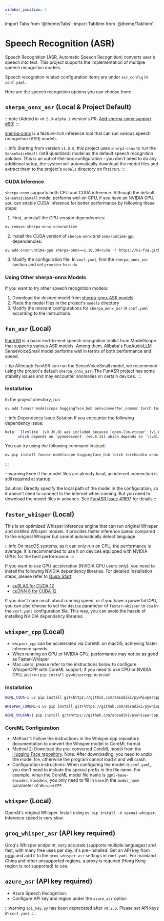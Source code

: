 ```yaml
---
sidebar_position: 3
---
```

import Tabs from '@theme/Tabs';
import TabItem from '@theme/TabItem';

# Speech Recognition (ASR)

Speech Recognition (ASR, Automatic Speech Recognition) converts user's speech into text. This project supports the implementation of multiple speech recognition models.

Speech recognition related configuration items are under `asr_config` in `conf.yaml`.

Here are the speech recognition options you can choose from:

## `sherpa_onnx_asr` (Local & Project Default)

:::note
(Added in `v0.5.0-alpha.1` version's PR: [Add sherpa-onnx support #50](https://github.com/t41372/Open-LLM-VTuber/pull/50))
:::

[sherpa-onnx](https://github.com/k2-fsa/sherpa-onnx) is a feature-rich inference tool that can run various speech recognition (ASR) models.

:::info
Starting from version `v1.0.0`, this project uses `sherpa-onnx` to run the `SenseVoiceSmall` (int8 quantized) model as the default speech recognition solution. This is an out-of-the-box configuration - you don't need to do any additional setup, the system will automatically download the model files and extract them to the project's `models` directory on first run.
:::

### CUDA Inference
`sherpa-onnx` supports both CPU and CUDA inference. Although the default `SenseVoiceSmall` model performs well on CPU, if you have an NVIDIA GPU, you can enable CUDA inference for better performance by following these steps:

1. First, uninstall the CPU version dependencies:
```sh
uv remove sherpa-onnx onnxruntime
```

2. Install the CUDA version of `sherpa-onnx` and `onnxruntime-gpu` dependencies:
```sh
uv add onnxruntime-gpu sherpa-onnx==1.10.39+cuda -f https://k2-fsa.github.io/sherpa/onnx/cuda.html 
```

3. Modify the configuration file:
In `conf.yaml`, find the `sherpa_onnx_asr` section and set `provider` to `cuda`

### Using Other sherpa-onnx Models

If you want to try other speech recognition models:
1. Download the desired model from [sherpa-onnx ASR models](https://github.com/k2-fsa/sherpa-onnx/releases/tag/asr-models)
2. Place the model files in the project's `models` directory
3. Modify the relevant configurations for `sherpa_onnx_asr` in `conf.yaml` according to the instructions

## `fun_asr` (Local)

[FunASR](https://github.com/modelscope/FunASR?tab=readme-ov-file) is a basic end-to-end speech recognition toolkit from ModelScope that supports various ASR models. Among them, Alibaba's [FunAudioLLM](https://github.com/FunAudioLLM/SenseVoice) SenseVoiceSmall model performs well in terms of both performance and speed.

:::tip
Although FunASR can run the SenseVoiceSmall model, we recommend using the project's default `sherpa_onnx_asr`. The FunASR project has some stability issues and may encounter anomalies on certain devices.
:::

### Installation

In the project directory, run
```sh
uv add funasr modelscope huggingface_hub onnxconverter_common torch torchaudio onnx
```

:::info Dependency Issue Solution
If you encounter the following dependency issue:

```sh
help: `llvmlite` (v0.36.0) was included because `open-llm-vtuber` (v1.0.0a1) depends on `funasr` (v1.2.2) which depends on `umap-learn` (v0.5.7)
      which depends on `pynndescent` (v0.5.13) which depends on `llvmlite`
```
You can try using the following command instead:

```sh
uv pip install funasr modelscope huggingface_hub torch torchaudio onnx onnxconverter_common
```
:::

:::warning
Even if the model files are already local, an internet connection is still required at startup.

Solution: Directly specify the local path of the model in the configuration, so it doesn't need to connect to the internet when running. But you need to download the model files in advance. See [FunASR Issue #1897](https://github.com/modelscope/FunASR/issues/1897) for details
:::

## `faster_whisper` (Local)

This is an optimized Whisper inference engine that can run original Whisper and distilled Whisper models. It provides faster inference speed compared to the original Whisper but cannot automatically detect language.

:::info
On macOS systems, as it can only run on CPU, the performance is average. It is recommended to use it on devices equipped with NVIDIA GPUs for the best performance.
:::

If you want to use GPU acceleration (NVIDIA GPU users only), you need to install the following NVIDIA dependency libraries. For detailed installation steps, please refer to [Quick Start](/docs/quick-start.md):
- [cuBLAS for CUDA 12](https://developer.nvidia.com/cublas)
- [cuDNN 8 for CUDA 12](https://developer.nvidia.com/cudnn)

If you don't care much about running speed, or if you have a powerful CPU, you can also choose to set the `device` parameter of `faster-whisper` to `cpu` in the `conf.yaml` configuration file. This way, you can avoid the hassle of installing NVIDIA dependency libraries.

## `whisper_cpp` (Local)
- `whipser_cpp` can be accelerated via CoreML on macOS, achieving faster inference speeds
- When running on CPU or NVIDIA GPU, performance may not be as good as Faster-Whisper
- Mac users, please refer to the instructions below to configure WhisperCPP with CoreML support; if you need to use CPU or NVIDIA GPU, just run `pip install pywhispercpp` to install

### Installation

<Tabs>
  <TabItem value="nvidia-gpu" label="NVIDIA GPU">

```bash
GGML_CUDA=1 uv pip install git+https://github.com/absadiki/pywhispercpp
```

  </TabItem>
  <TabItem value="macos" label="macOS">

```bash
WHISPER_COREML=1 uv pip install git+https://github.com/absadiki/pywhispercpp
```

  </TabItem>
  <TabItem value="vulkan" label="Vulkan">

```bash
GGML_VULKAN=1 pip install git+https://github.com/absadiki/pywhispercpp
```

  </TabItem>
</Tabs>

### CoreML Configuration
- Method 1: Follow the instructions in the Whisper.cpp repository documentation to convert the Whisper model to CoreML format
- Method 2: Download the pre-converted CoreML model from the [Hugging Face repository](https://huggingface.cochidiwilliams/whisper.cpp-coreml/tree/main). Note: After downloading, you need to unzip the model file, otherwise the program cannot load it and will crash.
- Configuration instructions: When configuring the model in `conf.yaml`, you don't need to include the special prefix in the file name. For example, when the CoreML model file name is `ggml-base-encoder.mlmodelc`, you only need to fill in `base` in the `model_name` parameter of `WhisperCPP`.

## `whisper` (Local)

OpenAI's original Whisper. Install using `uv pip install -U openai-whisper`. Inference speed is very slow.

## `groq_whisper_asr` (API key required)

Groq's Whisper endpoint, very accurate (supports multiple languages) and fast, with many free uses per day. It's pre-installed. Get an API key from [groq](https://console.groq.com/keys) and add it to the `groq_whisper_asr` settings in `conf.yaml`. For mainland China and other unsupported regions, a proxy is required (Hong Kong region is not supported) to use.

## `azure_asr` (API key required)

- Azure Speech Recognition.
- Configure API key and region under the `azure_asr` option

:::warning
`api_key.py` has been deprecated after `v0.2.5`. Please set API keys in `conf.yaml`.
:::